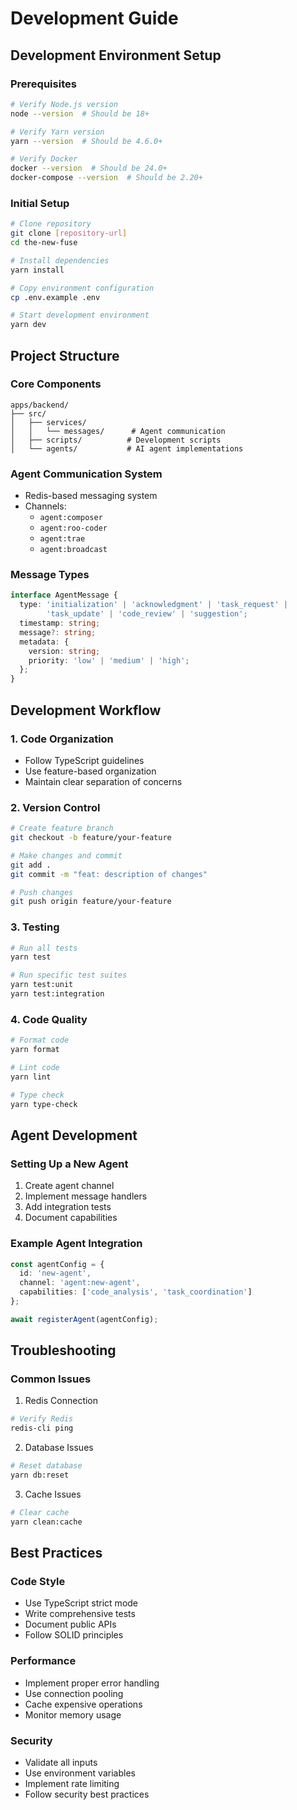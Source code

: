 # Development Guide

## Development Environment Setup

### Prerequisites
```bash
# Verify Node.js version
node --version  # Should be 18+

# Verify Yarn version
yarn --version  # Should be 4.6.0+

# Verify Docker
docker --version  # Should be 24.0+
docker-compose --version  # Should be 2.20+
```

### Initial Setup
```bash
# Clone repository
git clone [repository-url]
cd the-new-fuse

# Install dependencies
yarn install

# Copy environment configuration
cp .env.example .env

# Start development environment
yarn dev
```

## Project Structure

### Core Components
```
apps/backend/
├── src/
│   ├── services/
│   │   └── messages/      # Agent communication
│   ├── scripts/          # Development scripts
│   └── agents/           # AI agent implementations
```

### Agent Communication System
- Redis-based messaging system
- Channels:
  - `agent:composer`
  - `agent:roo-coder`
  - `agent:trae`
  - `agent:broadcast`

### Message Types
```typescript
interface AgentMessage {
  type: 'initialization' | 'acknowledgment' | 'task_request' | 
        'task_update' | 'code_review' | 'suggestion';
  timestamp: string;
  message?: string;
  metadata: {
    version: string;
    priority: 'low' | 'medium' | 'high';
  };
}
```

## Development Workflow

### 1. Code Organization
- Follow TypeScript guidelines
- Use feature-based organization
- Maintain clear separation of concerns

### 2. Version Control
```bash
# Create feature branch
git checkout -b feature/your-feature

# Make changes and commit
git add .
git commit -m "feat: description of changes"

# Push changes
git push origin feature/your-feature
```

### 3. Testing
```bash
# Run all tests
yarn test

# Run specific test suites
yarn test:unit
yarn test:integration
```

### 4. Code Quality
```bash
# Format code
yarn format

# Lint code
yarn lint

# Type check
yarn type-check
```

## Agent Development

### Setting Up a New Agent
1. Create agent channel
2. Implement message handlers
3. Add integration tests
4. Document capabilities

### Example Agent Integration
```typescript
const agentConfig = {
  id: 'new-agent',
  channel: 'agent:new-agent',
  capabilities: ['code_analysis', 'task_coordination']
};

await registerAgent(agentConfig);
```

## Troubleshooting

### Common Issues
1. Redis Connection
```bash
# Verify Redis
redis-cli ping
```

2. Database Issues
```bash
# Reset database
yarn db:reset
```

3. Cache Issues
```bash
# Clear cache
yarn clean:cache
```

## Best Practices

### Code Style
- Use TypeScript strict mode
- Write comprehensive tests
- Document public APIs
- Follow SOLID principles

### Performance
- Implement proper error handling
- Use connection pooling
- Cache expensive operations
- Monitor memory usage

### Security
- Validate all inputs
- Use environment variables
- Implement rate limiting
- Follow security best practices
